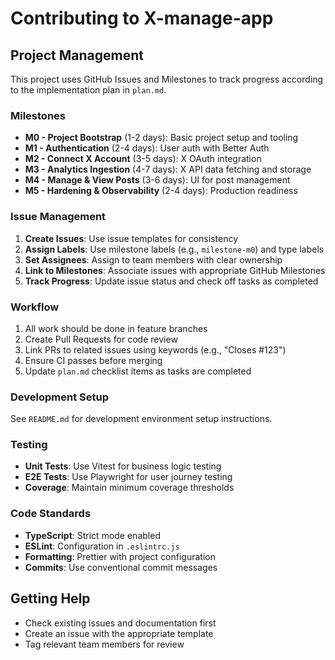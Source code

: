 # Contributing to X-manage-app

## Project Management

This project uses GitHub Issues and Milestones to track progress according to the implementation plan in `plan.md`.

### Milestones

- **M0 - Project Bootstrap** (1-2 days): Basic project setup and tooling
- **M1 - Authentication** (2-4 days): User auth with Better Auth
- **M2 - Connect X Account** (3-5 days): X OAuth integration
- **M3 - Analytics Ingestion** (4-7 days): X API data fetching and storage
- **M4 - Manage & View Posts** (3-6 days): UI for post management
- **M5 - Hardening & Observability** (2-4 days): Production readiness

### Issue Management

1. **Create Issues**: Use issue templates for consistency
2. **Assign Labels**: Use milestone labels (e.g., `milestone-m0`) and type labels
3. **Set Assignees**: Assign to team members with clear ownership
4. **Link to Milestones**: Associate issues with appropriate GitHub Milestones
5. **Track Progress**: Update issue status and check off tasks as completed

### Workflow

1. All work should be done in feature branches
2. Create Pull Requests for code review
3. Link PRs to related issues using keywords (e.g., "Closes #123")
4. Ensure CI passes before merging
5. Update `plan.md` checklist items as tasks are completed

### Development Setup

See `README.md` for development environment setup instructions.

### Testing

- **Unit Tests**: Use Vitest for business logic testing
- **E2E Tests**: Use Playwright for user journey testing
- **Coverage**: Maintain minimum coverage thresholds

### Code Standards

- **TypeScript**: Strict mode enabled
- **ESLint**: Configuration in `.eslintrc.js`
- **Formatting**: Prettier with project configuration
- **Commits**: Use conventional commit messages

## Getting Help

- Check existing issues and documentation first
- Create an issue with the appropriate template
- Tag relevant team members for review
